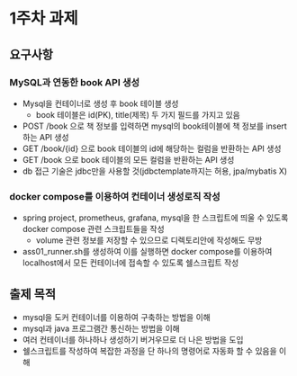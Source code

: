 # 1주차 과제
## 요구사항

### MySQL과 연동한 book API 생성
- Mysql을 컨테이너로 생성 후 book 테이블 생성
  - book 테이블은 id(PK), title(제목) 두 가지 필드를 가지고 있음
- POST /book 으로 책 정보를 입력하면 mysql의 book테이블에 책 정보를 insert하는 API 생성
- GET /book/{id} 으로 book 테이블의 id에 해당하는 컬럼을 반환하는 API 생성
- GET /book 으로 book 테이블의 모든 컬럼을 반환하는 API 생성
- db 접근 기술은 jdbc만을 사용할 것(jdbctemplate까지는 허용, jpa/mybatis X)

### docker compose를 이용하여 컨테이너 생성로직 작성
- spring project, prometheus, grafana, mysql을 한 스크립트에 띄울 수 있도록 docker compose 관련 스크립트들을 작성
  - volume 관련 정보를 저장할 수 있으므로 디렉토리안에 작성해도 무방
- ass01_runner.sh를 생성하여 이를 실행하면 docker compose를 이용하여 localhost에서 모든 컨테이너에 접속할 수 있도록 쉘스크립트 작성

## 출제 목적
- mysql을 도커 컨테이너를 이용하여 구축하는 방법을 이해
- mysql과 java 프로그램간 통신하는 방법을 이해
- 여러 컨테이너를 하나하나 생성하기 버거우므로 더 나은 방법을 도입
- 쉘스크립트를 작성하여 복잡한 과정을 단 하나의 명령어로 자동화 할 수 있음을 이해
